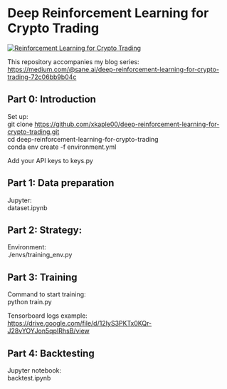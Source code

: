 # Deep Reinforcement Learning for Crypto Trading
[![Reinforcement Learning for Crypto Trading](https://github.com/xkaple00/deep-reinforcement-learning-for-crypto-trading/assets/40427300/56adbcde-e049-424c-b2df-9719405de023)](https://www.youtube.com/watch?v=elY9TdrdpgI)

This repository accompanies my blog series: https://medium.com/@sane.ai/deep-reinforcement-learning-for-crypto-trading-72c06bb9b04c <br />


## Part 0: Introduction
Set up: <br />
git clone https://github.com/xkaple00/deep-reinforcement-learning-for-crypto-trading.git <br />
cd deep-reinforcement-learning-for-crypto-trading <br />
conda env create -f environment.yml <br />

Add your API keys to keys.py <br />

## Part 1: Data preparation
Jupyter: <br />
dataset.ipynb <br />

## Part 2: Strategy:
Environment: <br />
./envs/training_env.py <br />

## Part 3: Training
Command to start training: <br />
python train.py <br />

Tensorboard logs example: <br />
https://drive.google.com/file/d/12IyS3PKTx0KQr-J28vYOYJon5qpIRhsB/view <br />

## Part 4: Backtesting
Jupyter notebook: <br />
backtest.ipynb <br />
